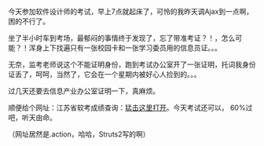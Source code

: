 

今天参加软件设计师的考试，早上7点就起床了，可怜的我昨天调Ajax到一点啊，困的不行了。

坐了半小时车到考场，最郁闷的事情终于发现了，忘了带准考证？！，怎么可能？！浑身上下找遍只有一张校园卡和一张学习委员用的信息员证。。。

无奈，监考老师说这个不能证明身份，跑到考试办公室开了一张证明，托词我身份证丢了，呵呵，当然了，它会在一个星期内被好心人捡到的。。。

过几天还要去信息产业办公室证明一下，真麻烦。

顺便给个网址：江苏省软考成绩查询：[猛击这里打开](http://www.jsit.gov.cn/xxcycx/query.action)。今天考试还可以，
60%过吧，听天由命。

（网址居然是.action，哈哈，Struts2写的啊）



